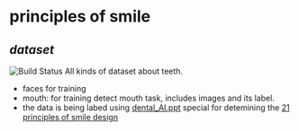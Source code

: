 # principles of smile  
## _dataset_

![Build Status](https://www.greatdentalexpressions.com/blog/wp-content/uploads/2018/01/BP-diverse-smile.jpeg)
All kinds of dataset about teeth.
- faces for training 
- mouth: for training detect mouth task, includes images and its label.
- the data is being labed using [dental_AI.ppt](https://docs.google.com/presentation/d/1GACdmOhz4q5GXNtHChhvm9ulD4B5ZWgA/edit#slide=id.p1) special for detemining the [21 principles of smile design](https://drive.google.com/file/d/1zucP6fMgg2g9sCj3GJoZNqDnmvVSxiLD/view)
